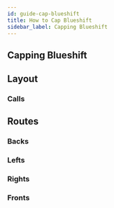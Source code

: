 ```yaml
---
id: guide-cap-blueshift
title: How to Cap Blueshift
sidebar_label: Capping Blueshift
---
```

## Capping Blueshift
## Layout
### Calls
## Routes
### Backs
### Lefts
### Rights
### Fronts
